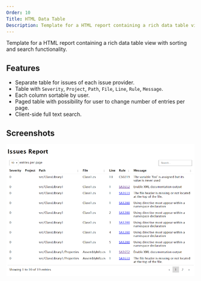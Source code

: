 ```yaml
---
Order: 10
Title: HTML Data Table
Description: Template for a HTML report containing a rich data table view with sorting and search functionality.
---
```

Template for a HTML report containing a rich data table view with sorting and search functionality.

## Features

* Separate table for issues of each issue provider.
* Table with `Severity`, `Project`, `Path`, `File`, `Line`, `Rule`, `Message`.
* Each column sortable by user.
* Paged table with possibility for user to change number of entries per page.
* Client-side full text search.

## Screenshots

![HTML Data Table](htmldatatable01.png "HTML Data Table")